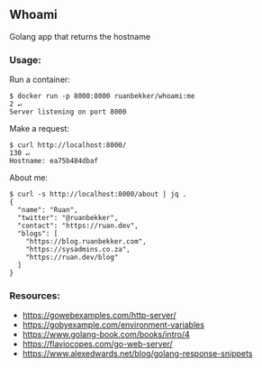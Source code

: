 ## Whoami

Golang app that returns the hostname

### Usage:

Run a container:

```
$ docker run -p 8000:8000 ruanbekker/whoami:me                                                                                                                     2 ↵
Server listening on port 8000
```

Make a request:

```
$ curl http://localhost:8000/                                                                                                                             130 ↵
Hostname: ea75b484dbaf
```

About me:

```
$ curl -s http://localhost:8000/about | jq .
{
  "name": "Ruan",
  "twitter": "@ruanbekker",
  "contact": "https://ruan.dev",
  "blogs": [
    "https://blog.ruanbekker.com",
    "https://sysadmins.co.za",
    "https://ruan.dev/blog"
  ]
}
```

### Resources:

- https://gowebexamples.com/http-server/
- https://gobyexample.com/environment-variables
- https://www.golang-book.com/books/intro/4
- https://flaviocopes.com/go-web-server/
- https://www.alexedwards.net/blog/golang-response-snippets
